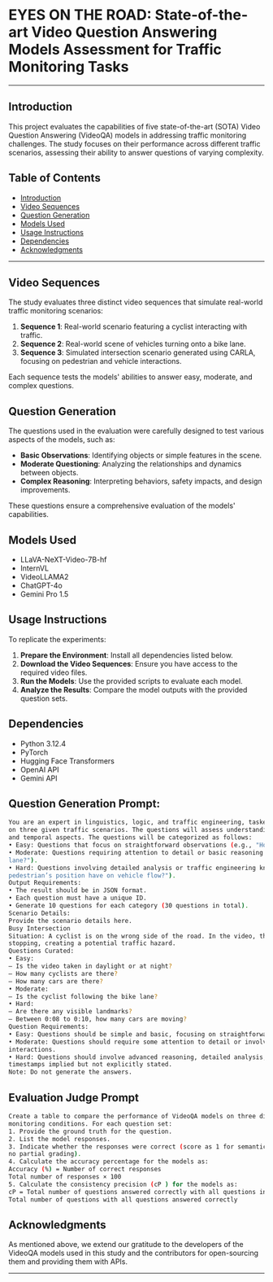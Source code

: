 # EYES ON THE ROAD: State-of-the-art Video Question Answering Models Assessment for Traffic Monitoring Tasks

---

## Introduction

This project evaluates the capabilities of five state-of-the-art (SOTA) Video Question Answering (VideoQA) models in addressing traffic monitoring challenges. The study focuses on their performance across different traffic scenarios, assessing their ability to answer questions of varying complexity.

## Table of Contents

- [Introduction](#introduction)
- [Video Sequences](#video-sequences)
- [Question Generation](#question-generation)
- [Models Used](#models-used)
- [Usage Instructions](#usage-instructions)
- [Dependencies](#dependencies)
- [Acknowledgments](#acknowledgments)

---

## Video Sequences

The study evaluates three distinct video sequences that simulate real-world traffic monitoring scenarios:

1. **Sequence 1**: Real-world scenario featuring a cyclist interacting with traffic.
2. **Sequence 2**: Real-world scene of vehicles turning onto a bike lane.
3. **Sequence 3**: Simulated intersection scenario generated using CARLA, focusing on pedestrian and vehicle interactions.

Each sequence tests the models' abilities to answer easy, moderate, and complex questions.

## Question Generation

The questions used in the evaluation were carefully designed to test various aspects of the models, such as:

- **Basic Observations**: Identifying objects or simple features in the scene.
- **Moderate Questioning**: Analyzing the relationships and dynamics between objects.
- **Complex Reasoning**: Interpreting behaviors, safety impacts, and design improvements.

These questions ensure a comprehensive evaluation of the models' capabilities.

## Models Used
- LLaVA-NeXT-Video-7B-hf
- InternVL
-  VideoLLAMA2
-  ChatGPT-4o
-  Gemini Pro 1.5



## Usage Instructions

To replicate the experiments:

1. **Prepare the Environment**: Install all dependencies listed below.
2. **Download the Video Sequences**: Ensure you have access to the required video files.
3. **Run the Models**: Use the provided scripts to evaluate each model.
4. **Analyze the Results**: Compare the model outputs with the provided question sets.

## Dependencies

- Python 3.12.4
- PyTorch
- Hugging Face Transformers
- OpenAI API
- Gemini API

## Question Generation Prompt:
```bash
You are an expert in linguistics, logic, and traffic engineering, tasked with creating questions based
on three given traffic scenarios. The questions will assess understanding at different difficulty levels, focusing on spatial
and temporal aspects. The questions will be categorized as follows:
• Easy: Questions that focus on straightforward observations (e.g., "How many cars can you see?").
• Moderate: Questions requiring attention to detail or basic reasoning (e.g., "Is the cyclist following the bike
lane?").
• Hard: Questions involving detailed analysis or traffic engineering knowledge (e.g., "What impact does the
pedestrian’s position have on vehicle flow?").
Output Requirements:
• The result should be in JSON format.
• Each question must have a unique ID.
• Generate 10 questions for each category (30 questions in total).
Scenario Details:
Provide the scenario details here.
Busy Intersection
Situation: A cyclist is on the wrong side of the road. In the video, the cyclist zips through the intersection without
stopping, creating a potential traffic hazard.
Questions Curated:
• Easy:
– Is the video taken in daylight or at night?
– How many cyclists are there?
– How many cars are there?
• Moderate:
– Is the cyclist following the bike lane?
• Hard:
– Are there any visible landmarks?
– Between 0:08 to 0:10, how many cars are moving?
Question Requirements:
• Easy: Questions should be simple and basic, focusing on straightforward observations.
• Moderate: Questions should require some attention to detail or involve interpreting specific behaviours or
interactions.
• Hard: Questions should involve advanced reasoning, detailed analysis, or traffic engineering knowledge, with
timestamps implied but not explicitly stated.
Note: Do not generate the answers.

```
## Evaluation Judge Prompt
```bash
Create a table to compare the performance of VideoQA models on three different question sets related to traffic
monitoring conditions. For each question set:
1. Provide the ground truth for the question.
2. List the model responses.
3. Indicate whether the responses were correct (score as 1 for semantically correct and 0 for completely wrong;
no partial grading).
4. Calculate the accuracy percentage for the models as:
Accuracy (%) = Number of correct responses
Total number of responses × 100
5. Calculate the consistency precision (cP ) for the models as:
cP = Total number of questions answered correctly with all questions in the category also correct
Total number of questions with all questions answered correctly
```

## Acknowledgments

As mentioned above, we extend our gratitude to the developers of the VideoQA models used in this study and the contributors for open-sourcing them and providing them with APIs.

---
